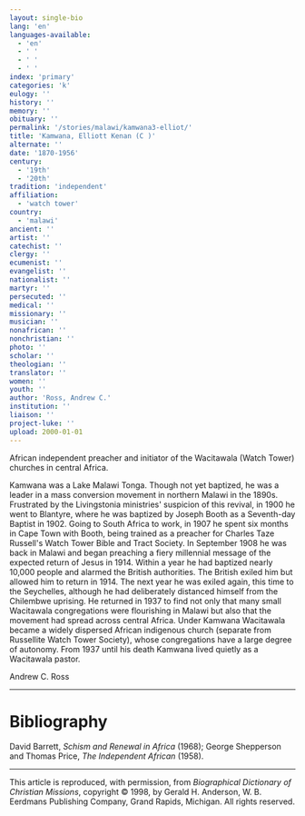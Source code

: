 ```yaml
---
layout: single-bio
lang: 'en'
languages-available:
  - 'en'
  - ' '
  - ' '
  - ' '
index: 'primary'
categories: 'k'
eulogy: ''
history: ''
memory: ''
obituary: ''
permalink: '/stories/malawi/kamwana3-elliot/'
title: 'Kamwana, Elliott Kenan (C )'
alternate: ''
date: '1870-1956'
century:
  - '19th'
  - '20th'
tradition: 'independent'
affiliation:
  - 'watch tower'
country:
  - 'malawi'
ancient: ''
artist: ''
catechist: ''
clergy: ''
ecumenist: ''
evangelist: ''
nationalist: ''
martyr: ''
persecuted: ''
medical: ''
missionary: ''
musician: ''
nonafrican: ''
nonchristian: ''
photo: ''
scholar: ''
theologian: ''
translator: ''
women: ''
youth: ''
author: 'Ross, Andrew C.'
institution: ''
liaison: ''
project-luke: ''
upload: 2000-01-01
---
```



African independent preacher and initiator of the Wacitawala (Watch Tower) churches in central Africa.

Kamwana was a Lake Malawi Tonga. Though not yet baptized, he was a leader in a mass conversion movement in northern Malawi in the 1890s. Frustrated by the Livingstonia ministries' suspicion of this revival, in 1900 he went to Blantyre, where he was baptized by Joseph Booth as a Seventh-day Baptist in 1902. Going to South Africa to work, in 1907 he spent six months in Cape Town with Booth, being trained as a preacher for Charles Taze Russell's Watch Tower Bible and Tract Society. In September 1908 he was back in Malawi and began preaching a fiery millennial message of the expected return of Jesus in 1914. Within a year he had baptized nearly 10,000 people and alarmed the British authorities. The British exiled him but allowed him to return in 1914. The next year he was exiled again, this time to the Seychelles, although he had deliberately distanced himself from the Chilembwe uprising. He returned in 1937 to find not only that many small Wacitawala congregations were flourishing in Malawi but also that the movement had spread across central Africa. Under Kamwana Wacitawala became a widely dispersed African indigenous church (separate from Russellite Watch Tower Society), whose congregations have a large  degree of autonomy. From 1937 until his death Kamwana lived quietly as a Wacitawala pastor.

Andrew C. Ross

---

# Bibliography

David Barrett, *Schism and Renewal in Africa* (1968); George Shepperson and Thomas Price, *The Independent African* (1958).

---

This article is reproduced, with permission, from *Biographical Dictionary of Christian Missions*,   copyright &copy; 1998, by Gerald H. Anderson, W. B. Eerdmans Publishing Company, Grand Rapids, Michigan.  All rights reserved.